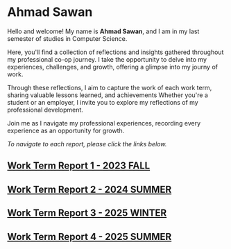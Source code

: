 # Ahmad Sawan


Hello and welcome! My name is **Ahmad Sawan**, and I am in my last semester of studies in Computer Science. 

Here, you'll find a collection of reflections and insights gathered throughout my professional co-op journey. I take the opportunity to delve into my experiences, challenges, and growth, offering a glimpse into my journy of work.

Through these reflections, I aim to capture the work of each work term, sharing valuable lessons learned, and achievements 
Whether you're a student or an employer, I invite you to explore my reflections of my professional development.

Join me as I navigate my professional experiences, recording every experience as an opportunity for growth.

_To navigate to each report, please click the links below._


## [Work Term Report 1 - 2023 FALL](./WT1.md)

## [Work Term Report 2 - 2024 SUMMER](./WT2.md)

## [Work Term Report 3 - 2025 WINTER](./WT3.md)

## [Work Term Report 4 - 2025 SUMMER](./WT4.md)





